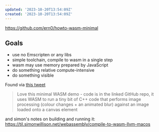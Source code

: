 ```yaml
---
updated: '2023-10-20T13:54:09Z'
created: '2023-10-20T13:54:09Z'
---
```

https://github.com/ern0/howto-wasm-minimal

## Goals

-   use no Emscripten or any libs
-   simple toolchain, compile to wasm in a single step
-   wasm may use memory prepared by JavaScript
-   do something relative compute-intensive
-   do something visible

Found via [this tweet](https://twitter.com/simonw/status/1508505057976758275)

> Love this minimal WASM demo - code is in the linked GitHub repo, it uses WASM to run a tiny bit of C++ code that performs image processing (colour changes + an animated blur) against an image loaded onto a canvas element

and simon's notes on building and running it: https://til.simonwillison.net/webassembly/compile-to-wasm-llvm-macos
